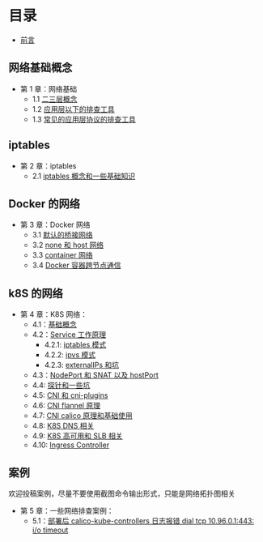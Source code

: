 # 目录
- [前言](preface.md)

## 网络基础概念

- 第 1 章：网络基础
    - 1.1 [二三层概念](01.01.md)
    - 1.2 [应用层以下的排查工具](01.02.md)
    - 1.3 [常见的应用层协议的排查工具](01.03.md)

## iptables

- 第 2 章：iptables
    - 2.1 [iptables 概念和一些基础知识](02.01.md)

## Docker 的网络

- 第 3 章：Docker 网络
    - 3.1 [默认的桥接网络](03.01.md)
    - 3.2 [none 和 host 网络](03.02.md)
    - 3.3 [container 网络](03.03.md)
    - 3.4 [Docker 容器跨节点通信](03.04.md)

## k8S 的网络

- 第 4 章：K8S 网络：
    - 4.1：[基础概念](04.01.md)
    - 4.2：[Service 工作原理](04.02.md)
        - 4.2.1: [iptables 模式](04.02.01.md)
        - 4.2.2: [ipvs 模式](04.02.02.md)
        - 4.2.3: [externalIPs 和坑](04.03.md)
    - 4.3：[NodePort 和 SNAT 以及 hostPort](04.03.md)
    - 4.4: [探针和一些坑](04.04.md)
    - 4.5: [CNI 和 cni-plugins](04.05.md)
    - 4.6: [CNI flannel 原理](04.06.md)
    - 4.7: [CNI calico 原理和基础使用](04.07.md)
    - 4.8: [K8S DNS 相关](04.08.md)
    - 4.9: [K8S 高可用和 SLB 相关](04.09.md)
    - 4.10: [Ingress Controller](04.10.md)

## 案例

欢迎投稿案例，尽量不要使用截图命令输出形式，只能是网络拓扑图相关

- 第 5 章：一些网络排查案例：
    - 5.1：[部署后 calico-kube-controllers 日志报错 dial tcp 10.96.0.1:443: i/o timeout](05.01.md)
